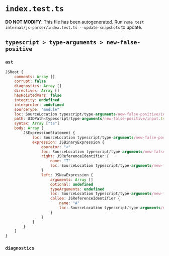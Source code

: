 # `index.test.ts`

**DO NOT MODIFY**. This file has been autogenerated. Run `rome test internal/js-parser/index.test.ts --update-snapshots` to update.

## `typescript > type-arguments > new-false-positive`

### `ast`

```javascript
JSRoot {
	comments: Array []
	corrupt: false
	diagnostics: Array []
	directives: Array []
	hasHoistedVars: false
	integrity: undefined
	interpreter: undefined
	sourceType: "module"
	loc: SourceLocation typescript/type-arguments/new-false-positive/input.ts 1:0-2:0
	path: UIDPath<typescript/type-arguments/new-false-positive/input.ts>
	syntax: Array ["ts"]
	body: Array [
		JSExpressionStatement {
			loc: SourceLocation typescript/type-arguments/new-false-positive/input.ts 1:0-1:10
			expression: JSBinaryExpression {
				operator: "<"
				loc: SourceLocation typescript/type-arguments/new-false-positive/input.ts 1:0-1:9
				right: JSReferenceIdentifier {
					name: "T"
					loc: SourceLocation typescript/type-arguments/new-false-positive/input.ts 1:8-1:9 (T)
				}
				left: JSNewExpression {
					arguments: Array []
					optional: undefined
					typeArguments: undefined
					loc: SourceLocation typescript/type-arguments/new-false-positive/input.ts 1:0-1:5
					callee: JSReferenceIdentifier {
						name: "A"
						loc: SourceLocation typescript/type-arguments/new-false-positive/input.ts 1:4-1:5 (A)
					}
				}
			}
		}
	]
}
```

### `diagnostics`

```

```
